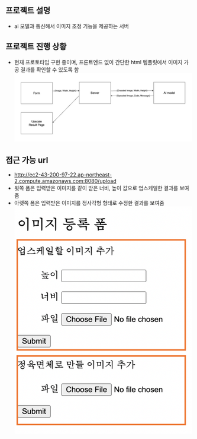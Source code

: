 ## 프로젝트 설명
- ai 모델과 통신해서 이미지 조정 기능을 제공하는 서버

## 프로젝트 진행 상황
- 현재 프로토타입 구현 중이며, 프론트엔드 없이 간단한 html 템플릿에서 이미지 가공 결과를 확인할 수 있도록 함
![img](./img/presize-proto.jpg)

## 접근 가능 url
- http://ec2-43-200-97-22.ap-northeast-2.compute.amazonaws.com:8080/upload
- 윗쪽 폼은 입력받은 이미지를 같이 받은 너비, 높이 값으로 업스케일한 결과를 보여줌
- 아랫쪽 폼은 입력받은 이미지를 정사각형 형태로 수정한 결과를 보여줌
![form](./img/presize-form.png)
